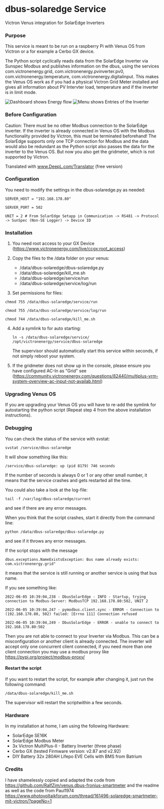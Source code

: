 # dbus-solaredge Service
Victron Venus integration for SolarEdge Inverters

### Purpose

This service is meant to be run on a raspberry Pi with Venus OS from Victron or a for example a Cerbo GX device.

The Python script cyclically reads data from the SolarEdge Inverter via Sunspec Modbus and publishes information on the dbus, using the services com.victronenergy.grid, com.victronenergy.pvinverter.pv0, com.victronenergy.temperature, com.victronenergy.digitalinput. This makes the Venus OS work as if you had a physical Victron Grid Meter installed and gives all information about PV Intervter load, temperature and if the inverter is in limit mode.

![Dashboard shows Energy flow](images/dashboard.png?raw=true "Dashboard")
![Menu shows Entries of the Inverter](images/menu.png?raw=true "Menu")

### Before Configuration

Caution: There must be no other Modbus connection to the SolarEdge inverter. If the inverter is already connected in Venus OS with the Modbus functionality provided by Victron, this must be terminated beforehand! The SolarEdge supports only one TCP connection for Modbus and the data would also be redundant as the Python script also passes the data for the inverter to the Venus OS. But now you also get the gridmeter, which is not supported by Victron. 

Translated with www.DeepL.com/Translator (free version)

### Configuration

You need to modify the settings in the dbus-solaredge.py as needed:

`SERVER_HOST = "192.168.178.80"`

`SERVER_PORT = 502`

`UNIT = 2 # From SolarEdge Setapp in Communication -> RS481 -> Protocol -> SunSpec (Non-SE Logger) -> Device ID` 


### Installation

1. You need root access to your GX Device (https://www.victronenergy.com/live/ccgx:root_access)

2. Copy the files to the /data folder on your venus:

   - /data/dbus-solaredge/dbus-solaredge.py
   - /data/dbus-solaredge/kill_me.sh
   - /data/dbus-solaredge/service/run
   - /data/dbus-solaredge/service/log/run

3. Set permissions for files:

  `chmod 755 /data/dbus-solaredge/service/run`
  
  `chmod 755 /data/dbus-solaredge/service/log/run`
  
  `chmod 744 /data/dbus-solaredge/kill_me.sh`

4. Add a symlink to for auto starting:

   `ln -s /data/dbus-solaredge/service/ /opt/victronenergy/service/dbus-solaredge`

   The supervisor should automatically start this service within seconds, if not simply reboot your system.

5. If the gridmeter does not show up in the console, please ensure you have configured AC-In as "Grid" see (https://community.victronenergy.com/questions/82440/multiplus-vrm-system-overview-ac-input-not-availab.html)

### Upgrading Venus OS

If you are upgrading your Venus OS you will have to re-add the symlink for autostarting the python script (Repeat step 4 from the above installation instructions).

### Debugging

You can check the status of the service with svstat:

`svstat /service/dbus-solaredge`

It will show something like this:

`/service/dbus-solaredge: up (pid 8179) 746 seconds`

If the number of seconds is always 0 or 1 or any other small number, it means that the service crashes and gets restarted all the time.

You could also take a look at the log-file:

`tail -f /var/log/dbus-solaredge/current`

and see if there are any error messages.

When you think that the script crashes, start it directly from the command line:

`python /data/dbus-solaredge/dbus-solaredge.py`

and see if it throws any error messages.

If the script stops with the message

`dbus.exceptions.NameExistsException: Bus name already exists: com.victronenergy.grid"`

it means that the service is still running or another service is using that bus name.

If you see something like:

`2022-06-05 10:39:04,238 - DbusSolarEdge - INFO - Startup, trying connection to Modbus-Server: ModbusTCP 192.168.178.80:502, UNIT 2`

`2022-06-05 10:39:04,247 - pymodbus.client.sync - ERROR - Connection to (192.168.178.80, 502) failed: [Errno 111] Connection refused`

`2022-06-05 10:39:04,249 - DbusSolarEdge - ERROR - unable to connect to 192.168.178.80:502`

Then you are not able to connect to your Inverter via Modbus. This can be a misconfiguration or another client is already connected. 
The inverter will accept only one concurrent client connected, if you need more than one client connection you may use a modbus proxy like
https://pypi.org/project/modbus-proxy/


#### Restart the script

If you want to restart the script, for example after changing it, just run the following command:

`/data/dbus-solaredge/kill_me.sh`

The supervisor will restart the scriptwithin a few seconds.

### Hardware

In my installation at home, I am using the following Hardware:

- SolarEdge SE16K
- SolarEdge Modbus Meter
- 3x Victron MultiPlus-II - Battery Inverter (three phase)
- Cerbo GX (tested Firmware version: v2.87 and v2.92)
- DIY Battery 32x 280AH Lifepo EVE Cells with BMS from Batrium 

### Credits

I have shamelessly copied and adapted the code from https://github.com/RalfZim/venus.dbus-fronius-smartmeter and the readme as well as the code from Paul1974 https://www.photovoltaikforum.com/thread/161496-solaredge-smartmeter-mit-victron/?pageNo=1
